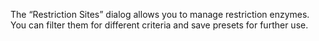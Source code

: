 

The &ldquo;Restriction Sites&rdquo; dialog allows you to manage restriction enzymes.
You can filter them for different criteria and save presets for further
use.

